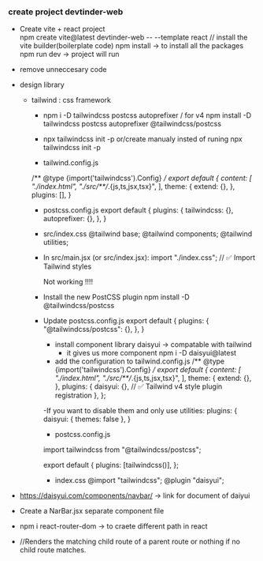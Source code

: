### create project devtinder-web
- Create vite + react project       
    npm create vite@latest devtinder-web -- --template react  // install the vite builder(boilerplate code)
    npm install -> to install all the packages
    npm run dev -> project will run
- remove unneccesary code
- design library 
  - tailwind : css framework
    - npm i -D tailwindcss postcss autoprefixer / for v4 npm install -D tailwindcss postcss autoprefixer @tailwindcss/postcss
    - npx tailwindcss init -p
    or/create manualy insted of runing npx tailwindcss init -p

    - tailwind.config.js

    /** @type {import('tailwindcss').Config} */
    export default {
      content: [
        "./index.html",
        "./src/**/*.{js,ts,jsx,tsx}",
      ],
      theme: {
        extend: {},
      },
      plugins: [],
    }

    - postcss.config.js
      export default {
        plugins: {
          tailwindcss: {},
          autoprefixer: {},
        },
      }

    - src/index.css
      @tailwind base;
      @tailwind components;
      @tailwind utilities;

    - In src/main.jsx (or src/index.jsx):
      import "./index.css"; // ✅ Import Tailwind styles

      Not working !!!!
    - Install the new PostCSS plugin
      npm install -D @tailwindcss/postcss

    - Update postcss.config.js
      export default {
        plugins: {
          "@tailwindcss/postcss": {},
        },
      }


      - install component library
        daisyui -> compatable with tailwind
        - it gives us more component
      npm i -D daisyui@latest
      - add the configuration to tailwind.config.js
        /** @type {import('tailwindcss').Config} */
        export default {
          content: [
            "./index.html",
            "./src/**/*.{js,ts,jsx,tsx}",
          ],
          theme: {
            extend: {},
          },
          plugins: {
            daisyui: {}, // ✅ Tailwind v4 style plugin registration
          },
        };

      -If you want to disable them and only use utilities:
      plugins: {
        daisyui: { themes: false },
      }

      - postcss.config.js

      import tailwindcss from "@tailwindcss/postcss";

      export default {
        plugins: [tailwindcss()],
      };

      - index.css
        @import "tailwindcss";
        @plugin "daisyui";

- https://daisyui.com/components/navbar/ -> link for document of daiyui

- Create a NarBar.jsx separate component file
- npm i react-router-dom -> to craete different path in react
- <Outlet /> //Renders the matching child route of a parent route or nothing if no child route matches.
